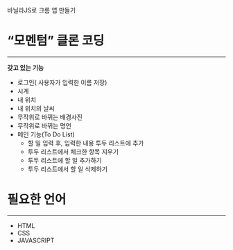 바닐라JS로 크롬 앱 만들기

# “모멘텀” 클론 코딩

---

**갖고 있는 기능** 

- 로그인( 사용자가 입력한 이름 저장)
- 시계
- 내 위치
- 내 위치의 날씨
- 무작위로 바뀌는 배경사진
- 무작위로 바뀌는 명언
- 메인 기능(To Do List)
    - 할 일 입력 후, 입력한 내용 투두 리스트에 추가
    - 투두 리스트에서 체크한 항목 지우기
    - 투두 리스트에 할 일 추가하기
    - 투두 리스트에서 할 일 삭제하기

# 필요한 언어

---

- HTML
- CSS
- JAVASCRIPT
